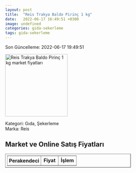 ```yaml
---
layout: post
title:  "Reis Trakya Baldo Pirinç 1 kg"
date:   2022-06-17 16:49:51 +0300
image: undefined
categories: gida-sekerleme
tags: gida-sekerleme
---
```


Son Güncelleme: 2022-06-17 19:49:51

<img src="undefined" width="200" alt="Reis Trakya Baldo Pirinç 1 kg market fiyatları" />

Kategori: Gıda, Şekerleme
<br />
Marka: Reis

<h2>Market ve Online Satış Fiyatları</h2>

<table border="1" style="padding: 5px;width:80%;">
  <tr>
    <td style="padding: 5px;"><strong>Perakendeci</strong></td>
    <td><strong>Fiyat</strong></td>
    <td><strong>İşlem</strong></td>
  </tr>
  
</table>
